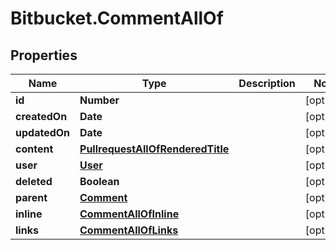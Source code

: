 # Bitbucket.CommentAllOf

## Properties

Name | Type | Description | Notes
------------ | ------------- | ------------- | -------------
**id** | **Number** |  | [optional] 
**createdOn** | **Date** |  | [optional] 
**updatedOn** | **Date** |  | [optional] 
**content** | [**PullrequestAllOfRenderedTitle**](PullrequestAllOfRenderedTitle.md) |  | [optional] 
**user** | [**User**](User.md) |  | [optional] 
**deleted** | **Boolean** |  | [optional] 
**parent** | [**Comment**](Comment.md) |  | [optional] 
**inline** | [**CommentAllOfInline**](CommentAllOfInline.md) |  | [optional] 
**links** | [**CommentAllOfLinks**](CommentAllOfLinks.md) |  | [optional] 


